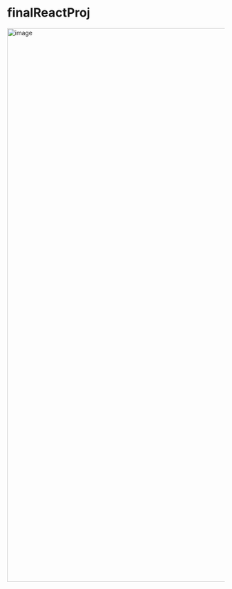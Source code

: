 # finalReactProj
<img width="1280" alt="image" src="https://github.com/mr-newbe/finalReactProj/assets/49405838/cd013ab0-2202-4b24-8398-08c912ae02a5">

